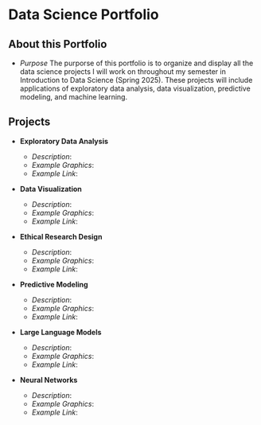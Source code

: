 # Data Science Portfolio

## About this Portfolio
- *Purpose* The purporse of this portfolio is to organize and display all the data science projects I will work on throughout my semester in Introduction to Data Science (Spring 2025). These projects will include applications of exploratory data analysis, data visualization, predictive modeling, and machine learning. 


## Projects
- **Exploratory Data Analysis**
    - *Description*:
    - *Example Graphics*:
    - *Example Link*:
      
- **Data Visualization**
   - *Description*:
   - *Example Graphics*:
   - *Example Link*: 

- **Ethical Research Design**
   - *Description*:
   - *Example Graphics*:
   - *Example Link*: 

- **Predictive Modeling**
   - *Description*:
   - *Example Graphics*:
   - *Example Link*: 

- **Large Language Models**
   - *Description*:
   - *Example Graphics*:
   - *Example Link*: 

- **Neural Networks**
   - *Description*:
   - *Example Graphics*:
   - *Example Link*: 
